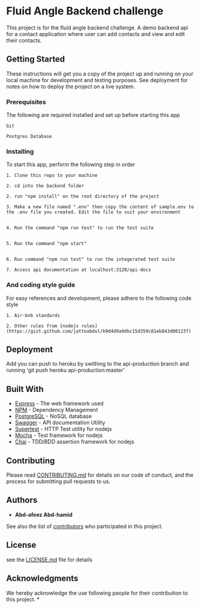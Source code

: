 # Fluid Angle Backend challenge

This project is for the fluid angle backend challenge. A demo backend api for a contact application where user can add contacts and view and edit their contacts.

## Getting Started

These instructions will get you a copy of the project up and running on your local machine for development and testing purposes. See deployment for notes on how to deploy the project on a live system.

### Prerequisites

The following are required installed and set up before starting this app

```
Git 
```
```
Postgres Database
```

### Installing

To start this app, perform the following step in order

```
1. Clone this repo to your machine 
```
```
2. cd into the backend folder
```
```
2. run "npm install" on the root directory of the project
```
```
3. Make a new file named ".env" then copy the content of sample.env to the .env file you created. Edit the file to suit your environment
```
```

4. Run the command "npm run test" to run the test suite
```
```

5. Run the command "npm start"
```
```

6. Run command "npm run test" to run the integerated test suite 
```
```
7. Access api documentation at localhost:3120/api-docs
```

### And coding style guide
For easy references and development, please adhere to the following code style

```
1. Air-bnb standards
```
```
2. Other rules from [nodejs rules]  (https://gist.github.com/jattoabdul/b9d4d9a9dbc15d359c81eb843d00123f)
```

## Deployment

Add you can push to heroku by swithing to the api-production branch and running 'git push heroku api-production:master' 
## Built With

* [Express](http://www.express.io) - The web framework used
* [NPM](https://npm.org/) - Dependency Management
* [PostgreSQL](https://www.postgresql.org/) - NoSQL database
* [Swagger](https://swagger.io) - API documentation Utility
* [Supertest](https://github.com/visionmedia/supertest) - HTTP Test utility for nodejs
* [Mocha](https://mochajs.org/) - Test framework for nodejs
* [Chai](http://www.chaijs.com/) - TDD/BDD assertion framework for nodejs

## Contributing

Please read [CONTRIBUTING.md](https://riby.me/code-contribution) for details on our code of conduct, and the process for submitting pull requests to us.

## Authors

* **Abd-afeez Abd-hamid** 

See also the list of [contributors](https://github.com/your/project/contributors) who participated in this project.

## License
see the [LICENSE.md](LICENSE.md) file for details

## Acknowledgments
We hereby acknowledge the use following people for their contribution to this project.
* 
